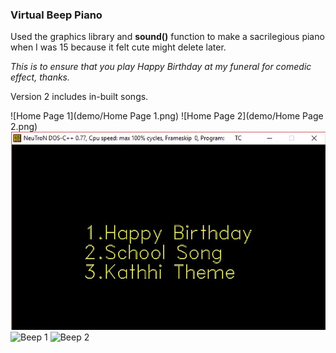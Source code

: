 ### Virtual Beep Piano

Used the graphics library and **sound()** function to make a sacrilegious piano when I was 15 because it felt cute might delete later.

_This is to ensure that you play Happy Birthday at my funeral for comedic effect, thanks._

Version 2 includes in-built songs. 


![Home Page 1](demo/Home Page 1.png)
![Home Page 2](demo/Home Page 2.png)
![Menu](demo/Menu.jpg)
![Beep 1](demo/beep1.png)
![Beep 2](demo/beep2.png)

